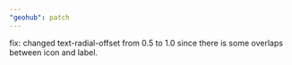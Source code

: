 ```yaml
---
"geohub": patch
---
```


fix: changed text-radial-offset from 0.5 to 1.0 since there is some overlaps between icon and label.
